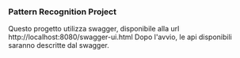 ### Pattern Recognition Project

Questo progetto utilizza swagger, disponibile alla url http://localhost:8080/swagger-ui.html
Dopo l'avvio, le api disponibili saranno descritte dal swagger.